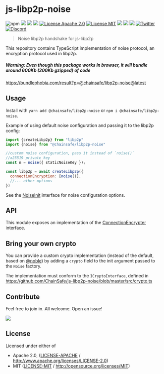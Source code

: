# js-libp2p-noise

![npm](https://img.shields.io/npm/v/@chainsafe/libp2p-noise)
[![](https://img.shields.io/github/actions/workflow/status/ChainSafe/js-libp2p-noise/js-test-and-release.yml?branch=master)](https://github.com/ChainSafe/js-libp2p-noise/actions)
[![](https://img.shields.io/badge/project-libp2p-yellow.svg?style=flat-square)](https://libp2p.io/)
![](https://img.shields.io/github/issues-raw/ChainSafe/js-libp2p-noise)
[![License Apache 2.0](https://img.shields.io/badge/License-Apache%202.0-blue.svg)](https://opensource.org/licenses/Apache-2.0)
[![License MIT](https://img.shields.io/badge/License-MIT-yellow.svg)](https://opensource.org/licenses/MIT)
![](https://img.shields.io/badge/npm-%3E%3D7.0.0-orange.svg?style=flat-square)
![](https://img.shields.io/badge/Node.js-%3E%3D16.0.0-orange.svg?style=flat-square)
![](https://img.shields.io/badge/browsers-last%202%20versions%2C%20not%20ie%20%3C%3D11-orange)
[![Twitter](https://img.shields.io/twitter/follow/ChainSafeth.svg?label=Twitter)](https://twitter.com/ChainSafeth)
[![Discord](https://img.shields.io/discord/593655374469660673.svg?label=Discord&logo=discord)](https://discord.gg/Q6A3YA2)

> Noise libp2p handshake for js-libp2p

This repository contains TypeScript implementation of noise protocol, an encryption protocol used in libp2p.

##### Warning: Even though this package works in browser, it will bundle around 600Kb (200Kb gzipped) of code
https://bundlephobia.com/result?p=@chainsafe/libp2p-noise@latest

## Usage

Install with `yarn add @chainsafe/libp2p-noise` or `npm i @chainsafe/libp2p-noise`.

Example of using default noise configuration and passing it to the libp2p config:

```js
import {createLibp2p} from "libp2p"
import {noise} from "@chainsafe/libp2p-noise"

//custom noise configuration, pass it instead of `noise()`
//x25519 private key
const n = noise({ staticNoiseKey });

const libp2p = await createLibp2p({
  connectionEncryption: [noise()],
  //... other options
})
```

See the [NoiseInit](https://github.com/ChainSafe/js-libp2p-noise/blob/master/src/noise.ts#L29-L38) interface for noise configuration options.

## API

This module exposes an implementation of the [ConnectionEncrypter](https://libp2p.github.io/js-libp2p/interfaces/_libp2p_interface.connection_encrypter.ConnectionEncrypter.html) interface.

## Bring your own crypto

You can provide a custom crypto implementation (instead of the default, based on [@noble](https://paulmillr.com/noble/)) by adding a `crypto` field to the init argument passed to the `Noise` factory.

The implementation must conform to the `ICryptoInterface`, defined in https://github.com/ChainSafe/js-libp2p-noise/blob/master/src/crypto.ts

## Contribute

Feel free to join in. All welcome. Open an issue!

[![](https://cdn.rawgit.com/jbenet/contribute-ipfs-gif/master/img/contribute.gif)](https://github.com/ipfs/community/blob/master/contributing.md)

## License

Licensed under either of

 * Apache 2.0, ([LICENSE-APACHE](LICENSE-APACHE) / http://www.apache.org/licenses/LICENSE-2.0)
 * MIT ([LICENSE-MIT](LICENSE-MIT) / http://opensource.org/licenses/MIT)
